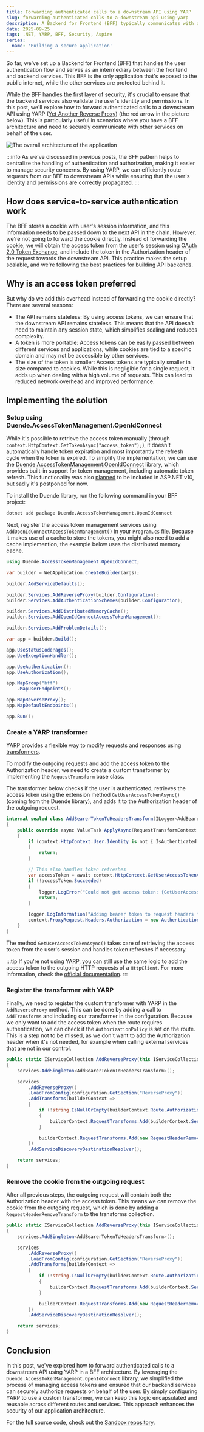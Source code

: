 ```yaml
---
title: Forwarding authenticated calls to a downstream API using YARP
slug: forwarding-authenticated-calls-to-a-downstream-api-using-yarp
description: A Backend for Frontend (BFF) typically communicates with downstream APIs on behalf of the user. In this post, we'll explore how to forward authenticated calls to a downstream API using YARP.
date: 2025-09-25
tags: .NET, YARP, BFF, Security, Aspire
series:
  name: 'Building a secure application'
---
```


So far, we've set up a Backend for Frontend (BFF) that handles the user authentication flow and serves as an intermediary between the frontend and backend services.
This BFF is the only application that's exposed to the public internet, while the other services are protected behind it.

While the BFF handles the first layer of security, it's crucial to ensure that the backend services also validate the user's identity and permissions. In this post, we'll explore how to forward authenticated calls to a downstream API using YARP ([Yet Another Reverse Proxy](https://learn.microsoft.com/en-us/aspnet/core/fundamentals/servers/yarp/getting-started)) (the red arrow in the picture below). This is particularly useful in scenarios where you have a BFF architecture and need to securely communicate with other services on behalf of the user.

![The overall architecture of the application](./images/architecture.png)

:::info
As we've discussed in previous posts, the BFF pattern helps to centralize the handling of authentication and authorization, making it easier to manage security concerns. By using YARP, we can efficiently route requests from our BFF to downstream APIs while ensuring that the user's identity and permissions are correctly propagated.
:::

## How does service-to-service authentication work

The BFF stores a cookie with user's session information, and this information needs to be passed down to the next API in the chain. However, we're not going to forward the cookie directly. Instead of forwarding the cookie, we will obtain the access token from the user's session using [OAuth 2.0 Token Exchange](https://datatracker.ietf.org/doc/html/rfc8693), and include the token in the Authorization header of the request towards the downstream API. This practice makes the setup scalable, and we're following the best practices for building API backends.

## Why is an access token preferred

But why do we add this overhead instead of forwarding the cookie directly? There are several reasons:

- The API remains stateless: By using access tokens, we can ensure that the downstream API remains stateless. This means that the API doesn't need to maintain any session state, which simplifies scaling and reduces complexity.
- A token is more portable: Access tokens can be easily passed between different services and applications, while cookies are tied to a specific domain and may not be accessible by other services.
- The size of the token is smaller: Access tokens are typically smaller in size compared to cookies. While this is negligible for a single request, it adds up when dealing with a high volume of requests. This can lead to reduced network overhead and improved performance.

## Implementing the solution

### Setup using Duende.AccessTokenManagement.OpenIdConnect

While it's possible to retrieve the access token manually (through `context.HttpContext.GetTokenAsync("access_token");`), it doesn't automatically handle token expiration and most importantly the refresh cycle when the token is expired.
To simplify the implementation, we can use the [Duende.AccessTokenManagement.OpenIdConnect](https://docs.duendesoftware.com/accesstokenmanagement/) library, which provides built-in support for token management, including automatic token refresh. This functionality was also [planned](https://github.com/dotnet/aspnetcore/issues/8175) to be included in ASP.NET v10, but sadly it's postponed for now.

To install the Duende library, run the following command in your BFF project:

```bash
dotnet add package Duende.AccessTokenManagement.OpenIdConnect
```

Next, register the access token management services using `AddOpenIdConnectAccessTokenManagement()` in your `Program.cs` file.
Because it makes use of a cache to store the tokens, you might also need to add a cache implemention, the example below uses the distributed memory cache.

```cs [filename=Program.cs] [linenumber=1,10-11] [source=https://github.com/timdeschryver/Sandbox/blob/main/Sandbox.Gateway/Program.cs#L13-L14]
using Duende.AccessTokenManagement.OpenIdConnect;

var builder = WebApplication.CreateBuilder(args);

builder.AddServiceDefaults();

builder.Services.AddReverseProxy(builder.Configuration);
builder.Services.AddAuthenticationSchemes(builder.Configuration);

builder.Services.AddDistributedMemoryCache();
builder.Services.AddOpenIdConnectAccessTokenManagement();

builder.Services.AddProblemDetails();

var app = builder.Build();

app.UseStatusCodePages();
app.UseExceptionHandler();

app.UseAuthentication();
app.UseAuthorization();

app.MapGroup("bff")
    .MapUserEndpoints();

app.MapReverseProxy();
app.MapDefaultEndpoints();

app.Run();
```

### Create a YARP transformer

YARP provides a flexible way to modify requests and responses using [transformers](https://learn.microsoft.com/en-us/aspnet/core/fundamentals/servers/yarp/transforms?view=aspnetcore-9.0).

To modify the outgoing requests and add the access token to the Authorization header, we need to create a custom transformer by implementing the `RequestTransform` base class.

The transformer below checks if the user is authenticated, retrieves the access token using the extension method `GetUserAccessTokenAsync()` (coming from the Duende library), and adds it to the Authorization header of the outgoing request.

```cs [filename=AddBearerTokenToHeadersTransform.cs] [source=https://github.com/timdeschryver/Sandbox/blob/main/Sandbox.Gateway/Transformers/AddBearerTokenToHeadersRequestTransform.cs] [linenumber=11, 19]
internal sealed class AddBearerTokenToHeadersTransform(ILogger<AddBearerTokenToHeadersTransform> logger) : RequestTransform
{
    public override async ValueTask ApplyAsync(RequestTransformContext context)
    {
        if (context.HttpContext.User.Identity is not { IsAuthenticated: true })
        {
            return;
        }

        // This also handles token refreshes
        var accessToken = await context.HttpContext.GetUserAccessTokenAsync();
        if (!accessToken.Succeeded)
        {
            logger.LogError("Could not get access token: {GetUserAccessTokenError} for request path: {RequestPath}. {Error}", accessToken.FailedResult.Error, context.HttpContext.Request.Path.Value, accessToken.FailedResult.ErrorDescription);
            return;
        }

        logger.LogInformation("Adding bearer token to request headers for request path: {RequestPath}", context.HttpContext.Request.Path.Value);
        context.ProxyRequest.Headers.Authorization = new AuthenticationHeaderValue("Bearer", accessToken.Token.AccessToken);
    }
}
```

The method `GetUserAccessTokenAsync()` takes care of retrieving the access token from the user's session and handles token refreshes if necessary.

:::tip
If you're not using YARP, you can still use the same logic to add the access token to the outgoing HTTP requests of a `HttpClient`.
For more information, check the [official documentation](https://docs.duendesoftware.com/accesstokenmanagement/web-apps/).
:::

### Register the transformer with YARP

Finally, we need to register the custom transformer with YARP in the `AddReverseProxy` method. This can be done by adding a call to `AddTransforms` and including our transformer in the configuration. Because we only want to add the access token when the route requires authentication, we can check if the `AuthorizationPolicy` is set on the route. This is a step not to be missed, as we don't want to add the Authorization header when it's not needed, for example when calling external services that are not in our control.

```cs [filename=Extensions.cs] [linenumber=3,11-14] [source=https://github.com/timdeschryver/Sandbox/blob/main/Sandbox.Gateway/Extensions.cs#L24-L34]
public static IServiceCollection AddReverseProxy(this IServiceCollection services, IConfiguration configuration)
{
    services.AddSingleton<AddBearerTokenToHeadersTransform>();

    services
        .AddReverseProxy()
        .LoadFromConfig(configuration.GetSection("ReverseProxy"))
        .AddTransforms(builderContext =>
        {
            if (!string.IsNullOrEmpty(builderContext.Route.AuthorizationPolicy))
            {
                builderContext.RequestTransforms.Add(builderContext.Services.GetRequiredService<AddBearerTokenToHeadersTransform>());
            }

            builderContext.RequestTransforms.Add(new RequestHeaderRemoveTransform("Cookie"));
        })
        .AddServiceDiscoveryDestinationResolver();

    return services;
}
```

### Remove the cookie from the outgoing request

After all previous steps, the outgoing request will contain both the Authorization header with the access token.
This means we can remove the cookie from the outgoing request, which is done by adding a `RequestHeaderRemoveTransform` to the transforms collection.

```cs [filename=Extensions.cs] [linenumber=15] [source=https://github.com/timdeschryver/Sandbox/blob/main/Sandbox.Gateway/Extensions.cs#L24-L34]
public static IServiceCollection AddReverseProxy(this IServiceCollection services, IConfiguration configuration)
{
    services.AddSingleton<AddBearerTokenToHeadersTransform>();

    services
        .AddReverseProxy()
        .LoadFromConfig(configuration.GetSection("ReverseProxy"))
        .AddTransforms(builderContext =>
        {
            if (!string.IsNullOrEmpty(builderContext.Route.AuthorizationPolicy))
            {
                builderContext.RequestTransforms.Add(builderContext.Services.GetRequiredService<AddBearerTokenToHeadersTransform>());
            }

            builderContext.RequestTransforms.Add(new RequestHeaderRemoveTransform("Cookie"));
        })
        .AddServiceDiscoveryDestinationResolver();

    return services;
}
```

## Conclusion

In this post, we've explored how to forward authenticated calls to a downstream API using YARP in a BFF architecture. By leveraging the `Duende.AccessTokenManagement.OpenIdConnect` library, we simplified the process of managing access tokens and ensured that our backend services can securely authorize requests on behalf of the user.
By simply configuring YARP to use a custom transformer, we can keep this logic encapsulated and reusable across different routes and services.
This approach enhances the security of our application architecture.

For the full source code, check out the [Sandbox repository](https://github.com/timdeschryver/Sandbox).
